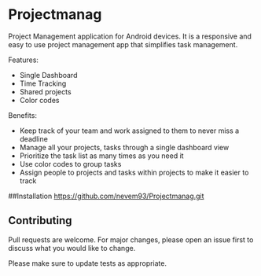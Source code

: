 # Projectmanag

Project Management application for Android devices.
It is a responsive and easy to use project management app that simplifies task management. 

Features:
- Single Dashboard
- Time Tracking
- Shared projects
- Color codes

Benefits:
- Keep track of your team and work assigned to them to never miss a deadline
- Manage all your projects, tasks through a single dashboard view
- Prioritize the task list as many times as you need it
- Use color codes to group tasks
- Assign people to projects and tasks within projects to make it easier to track 


##Installation
https://github.com/nevem93/Projectmanag.git

## Contributing
Pull requests are welcome. For major changes, please open an issue first to discuss what you would like to change.

Please make sure to update tests as appropriate.
